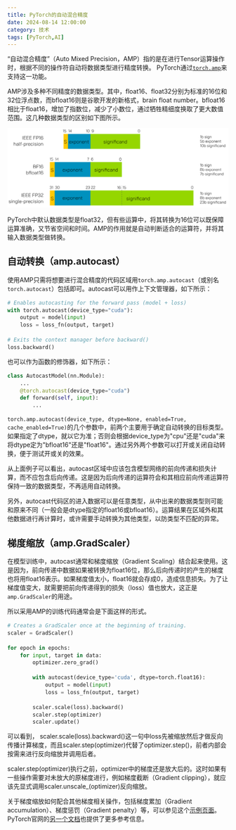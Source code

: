 ```yaml
---
title: PyTorch的自动混合精度
date: 2024-08-14 12:00:00
category: 技术
tags: [PyTorch,AI]
---
```


“自动混合精度”（Auto Mixed Precision，AMP）指的是在进行Tensor运算操作时，根据不同的操作符自动将数据类型进行精度转换。
PyTorch通过[`torch.amp`](https://pytorch.org/docs/2.4/amp.html)来支持这一功能。

<!--more-->

AMP涉及多种不同精度的数据类型。其中，float16、float32分别为标准的16位和32位浮点数，而bfloat16则是谷歌开发的新格式，brain float number。bfloat16相比于float16，增加了指数位，减少了小数位，通过牺牲精细度换取了更大数值范围。这几种数据类型的区别如下图所示。

![](/images/2024-08-14-bfloat16.jpg)

PyTorch中默认数据类型是float32，但有些运算中，将其转换为16位可以既保障运算准确，又节省空间和时间。AMP的作用就是自动判断适合的运算符，并将其输入数据类型做转换。

## 自动转换（amp.autocast）

使用AMP只需将想要进行混合精度的代码区域用`torch.amp.autocast`（或别名`torch.autocast`）包括即可。autocast可以用作上下文管理器，如下所示：

```python
# Enables autocasting for the forward pass (model + loss)
with torch.autocast(device_type="cuda"):
    output = model(input)
    loss = loss_fn(output, target)

# Exits the context manager before backward()
loss.backward()
```

也可以作为函数的修饰器，如下所示：

```python
class AutocastModel(nn.Module):
    ...
    @torch.autocast(device_type="cuda")
    def forward(self, input):
        ...
```

`torch.amp.autocast(device_type, dtype=None, enabled=True, cache_enabled=True)`的几个参数中，前两个主要用于确定自动转换的目标类型。如果指定了dtype，就以它为准；否则会根据device_type为"cpu"还是"cuda"来将dtype定为"bfloat16"还是"float16"。通过另外两个参数可以打开或关闭自动转换，便于测试开或关的效果。

从上面例子可以看出，autocast区域中应该包含模型网络的前向传递和损失计算，而不应包含后向传递。这是因为后向传递的运算符会和其相应前向传递运算符保持一致的数据类型，不再适用自动转换。

另外，autocast代码区的进入数据可以是任意类型，从中出来的数据类型则可能和原来不同（一般会是dtype指定的float16或bfloat16）。运算结果在区域外和其他数据进行再计算时，或许需要手动转换为其他类型，以防类型不匹配的异常。

## 梯度缩放（amp.GradScaler）

在模型训练中，autocast通常和梯度缩放（Gradient Scaling）结合起来使用。这是因为，前向传递中数据如果被转换为float16位，那么后向传递时的产生的梯度也将用float16表示。如果梯度值太小，float16就会存成0，造成信息损失。为了让梯度值变大，就需要把前向传递得到的损失（loss）值也放大，这正是`amp.GradScaler`的用途。

所以采用AMP的训练代码通常会是下面这样的形式。

```python
# Creates a GradScaler once at the beginning of training.
scaler = GradScaler()

for epoch in epochs:
    for input, target in data:
        optimizer.zero_grad()

        with autocast(device_type='cuda', dtype=torch.float16):
            output = model(input)
            loss = loss_fn(output, target)

        scaler.scale(loss).backward()
        scaler.step(optimizer)
        scaler.update()
```

可以看到， scaler.scale(loss).backward()这一句中loss先被缩放然后才做反向传播计算梯度，而且scaler.step(optimizer)代替了optimizer.step()，前者内部会按需来进行反向缩放并调用后者。

scaler.step(optimizer)执行之前，optimizer中的梯度还是放大后的。这时如果有一些操作需要对未放大的原梯度进行，例如梯度截断（Gradient clipping），就应该先显式调用scaler.unscale_(optimizer)反向缩放。

关于梯度缩放如何配合其他梯度相关操作，包括梯度累加（Gradient accumulation）、梯度惩罚（Gradient penalty）等，可以参见这个[示例页面](http://pytorch.org/docs/2.4/notes/amp_examples.htm)。PyTorch官网的[另一个文档](https://pytorch.org/tutorials/recipes/recipes/amp_recipe.html)也提供了更多参考信息。


